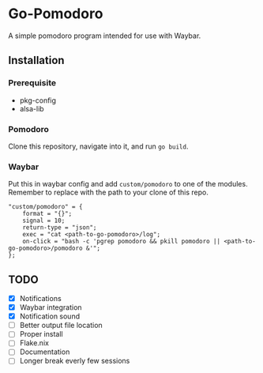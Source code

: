 # Go-Pomodoro

A simple pomodoro program intended for use with Waybar.

## Installation

### Prerequisite

- pkg-config
- alsa-lib

### Pomodoro

Clone this repository, navigate into it, and run `go build`.

### Waybar

Put this in waybar config and add `custom/pomodoro` to one of the modules.
Remember to replace <path-to-go-pomodoro> with the path to your clone of this repo.

```
"custom/pomodoro" = {
    format = "{}";
    signal = 10;
    return-type = "json";
    exec = "cat <path-to-go-pomodoro>/log";
    on-click = "bash -c 'pgrep pomodoro && pkill pomodoro || <path-to-go-pomodoro>/pomodoro &'";
};
```

## TODO

- [x] Notifications
- [x] Waybar integration
- [x] Notification sound
- [ ] Better output file location
- [ ] Proper install
- [ ] Flake.nix
- [ ] Documentation
- [ ] Longer break everly few sessions
